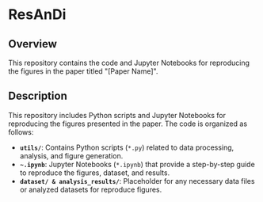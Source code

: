 # ResAnDi

## Overview

This repository contains the code and Jupyter Notebooks for reproducing the figures in the paper titled "[Paper Name]".

[//]: # (## Paper Details)

[//]: # ()
[//]: # (- **Title:** [Paper Name])

[//]: # (- **Authors:** [Author 1], [Author 2], ...)

[//]: # (- **Journal/Conference:** [Journal/Conference Name])

[//]: # (- **Year:** [Publication Year])

## Description

This repository includes Python scripts and Jupyter Notebooks for reproducing the figures presented in the paper. The code is organized as follows:

- **`utils/`**: Contains Python scripts (`*.py`) related to data processing, analysis, and figure generation.
- **`~.ipynb`**: Jupyter Notebooks (`*.ipynb`) that provide a step-by-step guide to reproduce the figures, dataset, and results.
- **`dataset/ & analysis_results/`**: Placeholder for any necessary data files or analyzed datasets for reproduce figures.
